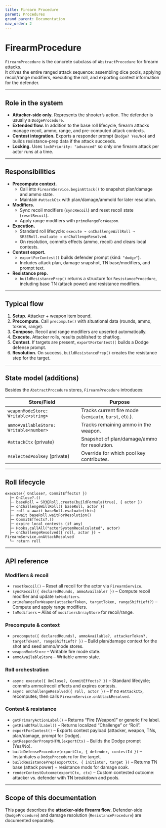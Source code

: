```yaml
---
title: Firearm Procedure
parent: Procedures
grand_parent: Documentation
nav_order: 2
---
```


# FirearmProcedure

`FirearmProcedure` is the concrete subclass of `AbstractProcedure` for firearm attacks.  
It drives the entire ranged attack sequence: assembling dice pools, applying recoil/range modifiers, executing the roll, and exporting contest information for the defender.

---

## Role in the system

- **Attacker-side only.** Represents the shooter’s action. The defender is usually a `DodgeProcedure`.  
- **Extended flow.** In addition to the base roll lifecycle, firearm attacks manage recoil, ammo, range, and pre-computed attack contexts.  
- **Contest integration.** Exports a responder prompt (`Dodge? Yes/No`) and builds resistance-prep data if the attack succeeds.  
- **Locking.** Uses `lockPriority: "advanced"` so only one firearm attack per actor runs at a time.

---

## Responsibilities

- **Precompute context.**
  - Call into `FirearmService.beginAttack()` to snapshot plan/damage and ammo state.
  - Maintain `#attackCtx` with plan/damage/ammoId for later resolution.
- **Modifiers.**
  - Sync recoil modifiers (`syncRecoil`) and reset recoil state (`resetRecoil`).
  - Apply range modifiers with `primeRangeForWeapon`.
- **Execution.**
  - Standard roll lifecycle: `execute → onChallengeWillRoll → SR3ERoll.evaluate → onChallengeResolved`.
  - On resolution, commits effects (ammo, recoil) and clears local contests.
- **Contest export.**
  - `exportForContest()` builds defender prompt (kind: `"dodge"`).
  - Includes attack plan, damage snapshot, TN base/modifiers, and prompt text.
- **Resistance prep.**
  - `buildResistancePrep()` returns a structure for `ResistanceProcedure`, including base TN (attack power) and resistance modifiers.

---

## Typical flow

1. **Setup.** Attacker + weapon item bound.  
2. **Precompute.** Call `precompute()` with situational data (rounds, ammo, tokens, range).  
3. **Compose.** Recoil and range modifiers are upserted automatically.  
4. **Execute.** Attacker rolls, results published to chat/log.  
5. **Contest.** If targets are present, `exportForContest()` builds a Dodge defense prompt.  
6. **Resolution.** On success, `buildResistancePrep()` creates the resistance step for the target.

---

## State model (additions)

Besides the `AbstractProcedure` stores, `FirearmProcedure` introduces:

| Store/Field | Purpose |
|-------------|---------|
| `weaponModeStore: Writable<string>` | Tracks current fire mode (`semiauto`, `burst`, etc.). |
| `ammoAvailableStore: Writable<number>` | Tracks remaining ammo in the weapon. |
| `#attackCtx` (private) | Snapshot of plan/damage/ammo for resolution. |
| `#selectedPoolKey` (private) | Override for which pool key contributes. |

---

## Roll lifecycle

```text
execute({ OnClose?, CommitEffects? })
  ├─ OnClose?.()
  ├─ baseRoll = SR3ERoll.create(buildFormula(true), { actor })
  ├─ onChallengeWillRoll({ baseRoll, actor })
  ├─ roll = await baseRoll.evaluate(this)
  ├─ await baseRoll.waitForResolution()
  ├─ CommitEffects?.()
  ├─ expire local contests (if any)
  ├─ Hooks.callAll("actorSystemRecalculated", actor)
  ├─ onChallengeResolved({ roll, actor }) → FirearmService.onAttackResolved
  └─ return roll
````

---

## API reference

### Modifiers & recoil

* `resetRecoil()` – Reset all recoil for the actor via `FirearmService`.
* `syncRecoil({ declaredRounds, ammoAvailable? })` – Compute recoil modifier and update `tnModifiers`.
* `primeRangeForWeapon(attackerToken, targetToken, rangeShiftLeft?)` – Compute and apply range modifiers.
* `tnModifiers` – Alias of `modifiersArrayStore` for recoil/range.

### Precompute & context

* `precompute({ declaredRounds?, ammoAvailable?, attackerToken?, targetToken?, rangeShiftLeft? })` – Build plan/damage context for the shot and seed ammo/mode stores.
* `weaponModeStore` – Writable fire mode state.
* `ammoAvailableStore` – Writable ammo state.

### Roll orchestration

* `async execute({ OnClose?, CommitEffects? })` – Standard lifecycle; commits ammo/recoil effects and expires contests.
* `async onChallengeResolved({ roll, actor })` – If no `#attackCtx`, recomputes; then calls `FirearmService.onAttackResolved`.

### Contest & resistance

* `getPrimaryActionLabel()` – Returns “Fire \[Weapon]” or generic fire label.
* `getKindOfRollLabel()` – Returns localized “Challenge” or “Roll”.
* `exportForContest()` – Exports contest payload (attacker, weapon, TNs, plan/damage, prompt for Dodge).
* `getResponderPromptHTML(exportCtx)` – Builds the Dodge prompt (Yes/No).
* `buildDefenseProcedure(exportCtx, { defender, contestId })` – Instantiates a `DodgeProcedure` for the target.
* `buildResistancePrep(exportCtx, { initiator, target })` – Returns TN base (attack power) + resistance mods for damage soak.
* `renderContestOutcome(exportCtx, ctx)` – Custom contested outcome: attacker vs. defender with TN breakdown and pools.

---

## Scope of this documentation

This page describes the **attacker-side firearm flow**.
Defender-side (`DodgeProcedure`) and damage resolution (`ResistanceProcedure`) are documented separately.